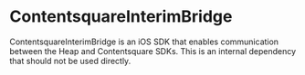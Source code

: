 # ContentsquareInterimBridge

ContentsquareInterimBridge is an iOS SDK that enables communication between the Heap and
Contentsquare SDKs.  This is an internal dependency that should not be used directly.
